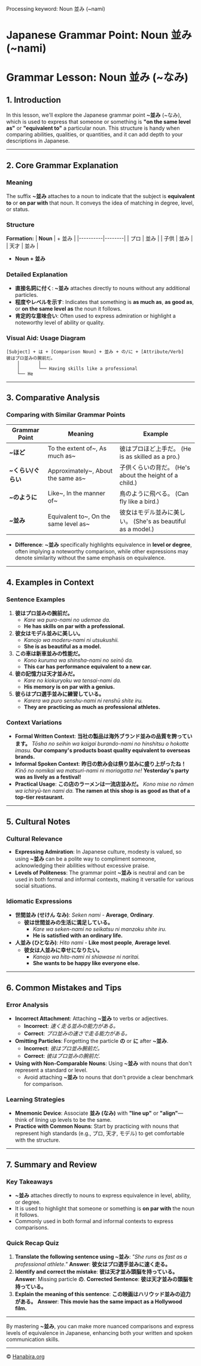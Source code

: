 Processing keyword: Noun 並み (~nami)
# Japanese Grammar Point: Noun 並み (~nami)
# Grammar Lesson: Noun 並み (~なみ)
## 1. Introduction
In this lesson, we'll explore the Japanese grammar point **~並み** (~なみ), which is used to express that someone or something is **"on the same level as"** or **"equivalent to"** a particular noun. This structure is handy when comparing abilities, qualities, or quantities, and it can add depth to your descriptions in Japanese.

---
## 2. Core Grammar Explanation
### Meaning
The suffix **~並み** attaches to a noun to indicate that the subject is **equivalent to** or **on par with** that noun. It conveys the idea of matching in degree, level, or status.
### Structure
**Formation:**
| **Noun** | + 並み |
|----------|--------|
| プロ      | 並み   |
| 子供      | 並み   |
| 天才      | 並み   |
- **Noun + 並み**
### Detailed Explanation
- **直接名詞に付く**: **~並み** attaches directly to nouns without any additional particles.
- **程度やレベルを示す**: Indicates that something is **as much as**, **as good as**, or **on the same level as** the noun it follows.
- **肯定的な意味合い**: Often used to express admiration or highlight a noteworthy level of ability or quality.
### Visual Aid: Usage Diagram
```plaintext
[Subject] + は + [Comparison Noun] + 並み + の/に + [Attribute/Verb]
彼はプロ並みの腕前だ。
    │       │
    │       └── Having skills like a professional
    └── He
```
---
## 3. Comparative Analysis
### Comparing with Similar Grammar Points
| Grammar Point      | Meaning                                       | Example                                       |
|--------------------|-----------------------------------------------|-----------------------------------------------|
| **~ほど**          | To the extent of~, As much as~                | 彼はプロほど上手だ。 (He is as skilled as a pro.) |
| **~くらい/ぐらい** | Approximately~, About the same as~            | 子供くらいの背だ。 (He's about the height of a child.) |
| **~のように**       | Like~, In the manner of~                      | 鳥のように飛べる。 (Can fly like a bird.)        |
| **~並み**          | Equivalent to~, On the same level as~         | 彼女はモデル並みに美しい。 (She's as beautiful as a model.) |
- **Difference**: **~並み** specifically highlights equivalence in **level or degree**, often implying a noteworthy comparison, while other expressions may denote similarity without the same emphasis on equivalence.
---
## 4. Examples in Context
### Sentence Examples
1. **彼はプロ並みの腕前だ。**
   - *Kare wa puro-nami no udemae da.*
   - **He has skills on par with a professional.**
2. **彼女はモデル並みに美しい。**
   - *Kanojo wa moderu-nami ni utsukushii.*
   - **She is as beautiful as a model.**
3. **この車は新車並みの性能だ。**
   - *Kono kuruma wa shinsha-nami no seinō da.*
   - **This car has performance equivalent to a new car.**
4. **彼の記憶力は天才並みだ。**
   - *Kare no kiokuryoku wa tensai-nami da.*
   - **His memory is on par with a genius.**
5. **彼らはプロ選手並みに練習している。**
   - *Karera wa puro senshu-nami ni renshū shite iru.*
   - **They are practicing as much as professional athletes.**
### Context Variations
- **Formal Written Context**:
  **当社の製品は海外ブランド並みの品質を誇っています。**
  *Tōsha no seihin wa kaigai burando-nami no hinshitsu o hokotte imasu.*
  **Our company's products boast quality equivalent to overseas brands.**
- **Informal Spoken Context**:
  **昨日の飲み会は祭り並みに盛り上がったね！**
  *Kinō no nomikai wa matsuri-nami ni moriagatta ne!*
  **Yesterday's party was as lively as a festival!**
- **Practical Usage**:
  **この店のラーメンは一流店並みだ。**
  *Kono mise no rāmen wa ichiryū-ten nami da.*
  **The ramen at this shop is as good as that of a top-tier restaurant.**
---
## 5. Cultural Notes
### Cultural Relevance
- **Expressing Admiration**: In Japanese culture, modesty is valued, so using **~並み** can be a polite way to compliment someone, acknowledging their abilities without excessive praise.
- **Levels of Politeness**: The grammar point **~並み** is neutral and can be used in both formal and informal contexts, making it versatile for various social situations.
### Idiomatic Expressions
- **世間並み (せけん なみ)**: *Seken nami* - **Average**, **Ordinary**.
  - **彼は世間並みの生活に満足している。**
    - *Kare wa seken-nami no seikatsu ni manzoku shite iru.*
    - **He is satisfied with an ordinary life.**
- **人並み (ひとなみ)**: *Hito nami* - **Like most people**, **Average level**.
  - **彼女は人並みに幸せになりたい。**
    - *Kanojo wa hito-nami ni shiawase ni naritai.*
    - **She wants to be happy like everyone else.**
---
## 6. Common Mistakes and Tips
### Error Analysis
- **Incorrect Attachment**: Attaching **~並み** to verbs or adjectives.
  - **Incorrect**: *速く走る並みの能力がある。*
  - **Correct**: *プロ並みの速さで走る能力がある。*
- **Omitting Particles**: Forgetting the particle **の** or **に** after **~並み**.
  - **Incorrect**: *彼はプロ並み腕前だ。*
  - **Correct**: *彼はプロ並みの腕前だ.*
- **Using with Non-Comparable Nouns**: Using **~並み** with nouns that don't represent a standard or level.
  - Avoid attaching **~並み** to nouns that don't provide a clear benchmark for comparison.
### Learning Strategies
- **Mnemonic Device**: Associate **並み (なみ)** with **"line up"** or **"align"**—think of lining up levels to be the same.
- **Practice with Common Nouns**: Start by practicing with nouns that represent high standards (e.g., プロ, 天才, モデル) to get comfortable with the structure.
---
## 7. Summary and Review
### Key Takeaways
- **~並み** attaches directly to nouns to express equivalence in level, ability, or degree.
- It is used to highlight that someone or something is **on par with** the noun it follows.
- Commonly used in both formal and informal contexts to express comparisons.
### Quick Recap Quiz
1. **Translate the following sentence using ~並み**:
   *"She runs as fast as a professional athlete."*
   **Answer**:
   **彼女はプロ選手並みに速く走る。**
2. **Identify and correct the mistake**:
   **彼は天才並み頭脳を持っている。**
   **Answer**:
   Missing particle **の**.
   **Corrected Sentence**:
   **彼は天才並みの頭脳を持っている。**
3. **Explain the meaning of this sentence**:
   **この映画はハリウッド並みの迫力がある。**
   **Answer**:
   **This movie has the same impact as a Hollywood film.**
---
By mastering **~並み**, you can make more nuanced comparisons and express levels of equivalence in Japanese, enhancing both your written and spoken communication skills.


---

© [Hanabira.org](https://hanabira.org)
